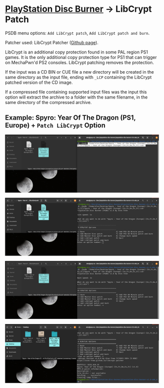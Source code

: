 # [PlayStation Disc Burner](readme.md) -> LibCrypt Patch

PSDB menu options: `Add LibCrypt patch`, `Add LibCrypt patch and burn`.

Patcher used: LibCrypt Patcher ([Github page](https://github.com/alex-free/libcrypt-patcher)).

LibCrypt is an additional copy protection found in some PAL region PS1 games. It is the only additional copy protection type for PS1 that can trigger on MechaPwn'd PS2 consoles. LibCrypt patching removes the protection.

If the input was a CD BIN or CUE file a new directory will be created in the same directory as the input file, ending with `_LCP` containing the LibCrypt patched version of the CD image.

If a compressed file containing supported input files was the input this option will extract the archive to a folder with the same filename, in the same directory of the compressed archive.

## Example: Spyro: Year Of The Dragon (PS1, Europe) + `Patch LibCrypt` Option

![spyro-1](images/spyro-1.png)

![spyro-2](images/spyro-2.png)

![spyro-3](images/spyro-3.png)

![spyro-4](images/spyro-4.png)
